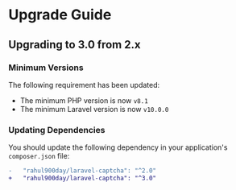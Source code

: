 # Upgrade Guide

## Upgrading to 3.0 from 2.x

### Minimum Versions

The following requirement has been updated:

- The minimum PHP version is now `v8.1`
- The minimum Laravel version is now `v10.0.0`

### Updating Dependencies

You should update the following dependency in your application's `composer.json` file:

```diff
-   "rahul900day/laravel-captcha": "^2.0"
+   "rahul900day/laravel-captcha": "^3.0"
```
